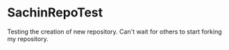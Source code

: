 # SachinRepoTest
Testing the creation of new repository. Can't wait for others to start forking my repository.
